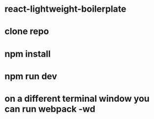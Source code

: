 # react-lightweight-boilerplate

# clone repo
# npm install
# npm run dev
# on a different terminal window you can run webpack -wd
